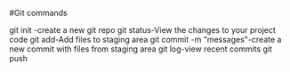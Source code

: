 #Git commands

git init -create a new git repo
git status-View the changes to your project code
git add-Add files to staging area
git commit -m  "messages"-create a new commit with files from staging area
git log-view recent commits
git push